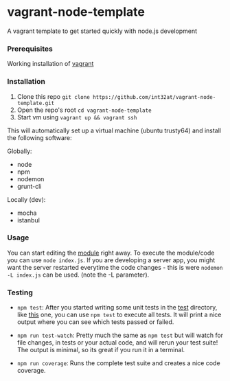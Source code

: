 # vagrant-node-template
A vagrant template to get started quickly with node.js development

### Prerequisites

Working installation of [vagrant](https://www.vagrantup.com/)

### Installation

1. Clone this repo `git clone https://github.com/int32at/vagrant-node-template.git`
2. Open the repo's root `cd vagrant-node-template`
3. Start vm using `vagrant up && vagrant ssh`

This will automatically set up a virtual machine (ubuntu trusty64) and install the following software:

Globally:
- node
- npm
- nodemon
- grunt-cli

Locally (dev):
- mocha
- istanbul

### Usage
You can start editing the [module](src/index.js) right away. To execute the module/code you can use `node index.js`. If you are developing a server app, you might want the server restarted everytime the code changes - this is were `nodemon -L index.js` can be used. (note the -L parameter).

### Testing

- `npm test`:
After you started writing some unit tests in the [test](src/test) directory, like [this](src/test/test.js) one, you can use `npm test` to execute all tests. It will print a nice output where you can see which tests passed or failed.

- `npm run test-watch`:
Pretty much the same as `npm test` but will watch for file changes, in tests or your actual code, and will rerun your test suite! The output is minimal, so its great if you run it in a terminal.

- `npm run coverage`:
Runs the complete test suite and creates a nice code coverage.

